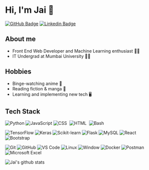 <!-- Resources -->
<!-- https://emojipedia.org/ -->
<!-- https://github.com/Ileriayo/markdown-badges -->

# Hi, I'm Jai 👋
<!-- Link to my website on 'Jai'? -->
[![GitHub Badge](https://img.shields.io/badge/-JP109-181717?style=flat-square&logo=github&logoColor=white&link=https://github.com/JP109)](https://github.com/JP109/ "Follow on GitHub")
[![Linkedin Badge](https://img.shields.io/badge/-JaiPawar-blue?style=flat-square&logo=Linkedin&logoColor=white&link=https://www.linkedin.com/in/jai-pawar-522592199/)](https://www.linkedin.com/in/jai-pawar-522592199/ "Connect on LinkedIn")

## About me
<ul>
  <li> Front End Web Developer and Machine Learning enthusiast 👨‍💻
  <li> IT Undergrad at Mumbai University 👨‍🎓
</ul>
  
## Hobbies
<ul>
  <li> Binge-watching anime 👀
  <li> Reading fiction & manga 📖
  <li> Learning and implementing new tech 🖥️
</ul>

## Tech Stack

![Python](https://img.shields.io/badge/-Python-3776AB?style=flat-square&logo=python&logoColor=white)
![JavaScript](https://img.shields.io/badge/JavaScript-F7DF1E?style=flat-square&logo=javascript&logoColor=black)
![CSS](https://img.shields.io/badge/-CSS-05122A?style=flat-square&logo=CSS3&logoColor=1572B6)&nbsp;
![HTML](https://img.shields.io/badge/-HTML-05122A?style=flat-square&logo=HTML5)&nbsp;
![Bash](https://img.shields.io/badge/Bash-121011?style=flat-square&logo=gnu-bash&logoColor=white)

![TensorFlow](https://img.shields.io/badge/TensorFlow-FF6F00?style=flat-square&logo=TensorFlow&logoColor=white)
![Keras](https://img.shields.io/badge/Keras-%23D00000.svg?style=flat-square&logo=Keras&logoColor=white)
![Scikit-learn](https://img.shields.io/badge/Scikit%20Learn-F7931E?style=flat-square&logo=scikit-learn&logoColor=white)
![Flask](https://img.shields.io/badge/flask-%23000.svg?style=flat-square&logo=flask&logoColor=white)
![MySQL](https://img.shields.io/badge/MySQL-4479A1?style=flat-square&logo=mysql&logoColor=white)
![React](https://img.shields.io/badge/React-20232A?style=flat-square&logo=react&logoColor=61DAFB)
![Bootstrap](https://img.shields.io/badge/Bootstrap-%23563D7C.svg?style=flat-square&logo=bootstrap&logoColor=white)

![Git](https://img.shields.io/badge/-Git-F05032?style=flat-square&logo=git&logoColor=white)
![GitHub](https://img.shields.io/badge/-GitHub-181717?style=flat-square&logo=github)
![VS Code](https://img.shields.io/badge/-VS%20Code-007ACC?style=flat-square&logo=visual-studio-code)
![Linux](https://img.shields.io/badge/Linux-FCC624?style=flat-square&logo=linux&logoColor=black)
![Window](https://img.shields.io/badge/Windows-0078D6?style=flat-square&logo=windows&logoColor=white)
![Docker](https://img.shields.io/badge/-Docker-2496ED?style=flat-square&logo=docker&logoColor=white)
![Postman](https://img.shields.io/badge/Postman-FF6C37?style=flat-square&logo=postman&logoColor=white)
![Microsoft Excel](https://img.shields.io/badge/Microsoft_Excel-217346?style=flat-square&logo=microsoft-excel&logoColor=white)

![Jai's github stats](https://github-readme-stats.vercel.app/api?username=JP109&show_icons=true&count_private=true&include_all_commits=true)

<!-- Credits: [Jai](https://github.com/JP109) -->
<!-- ![R](https://img.shields.io/badge/R-00599C?style=flat-square&logo=R&logoColor=white) -->
<!-- ![Pytorch](https://img.shields.io/badge/Pytorch-EE4C2C?style=flat-square&logo=Pytorch&logoColor=white) -->
<!-- ![Microsoft Azure](https://img.shields.io/badge/Azure-0089D6?style=flat-square&logo=microsoft-azure&logoColor=white) -->
<!-- ![Medium](https://img.shields.io/badge/Medium-%23000000.svg?style=for-the-badge&logo=Medium&logoColor=white) -->
<!-- ![LinkedIn](https://img.shields.io/badge/linkedin-%230077B5.svg?style=for-the-badge&logo=linkedin&logoColor=white) -->
<!-- ![Numpy](https://img.shields.io/badge/Numpy-013243?style=flat-square&logo=Numpy) -->
<!-- ![Pandas](https://img.shields.io/badge/pandas-%23150458.svg?flat-square&logo=pandas&logoColor=white) -->

